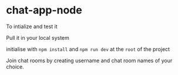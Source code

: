 # chat-app-node

To intialize and test it

Pull it in your local system

initialise with `npm install` and `npm run dev` at the `root` of the project

Join chat rooms by creating username and chat room names of your choice.
